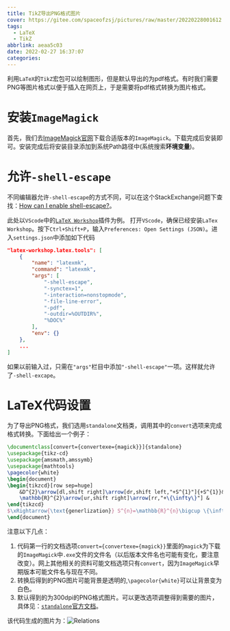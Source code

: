 ```yaml
---
title: TikZ导出PNG格式图片
cover: https://gitee.com/spaceofzsj/pictures/raw/master/20220228001612.png
tags:
  - LaTeX
  - TikZ
abbrlink: aeaa5c03
date: 2022-02-27 16:37:07
categories:
---
```

利用`LaTeX`的`TikZ`宏包可以绘制图形，但是默认导出的为pdf格式。有时我们需要PNG等图片格式以便于插入在网页上，于是需要将pdf格式转换为图片格式。
<!--more-->
# 安装`ImageMagick`

首先，我们去[ImageMagick官网](https://imagemagick.org/script/download.php)下载合适版本的`ImageMagick`。下载完成后安装即可。安装完成后将安装目录添加到系统Path路径中(系统搜索**环境变量**)。

# 允许`-shell-escape`
不同编辑器允许`-shell-escape`的方式不同，可以在这个StackExchange问题下查找：[How can I enable shell-escape?](https://tex.stackexchange.com/questions/598818/how-can-i-enable-shell-escape)。

此处以`VScode`中的[`LaTeX Workshop`](https://marketplace.visualstudio.com/items?itemName=James-Yu.latex-workshop)插件为例。
打开`VScode`，确保已经安装`LaTex Workshop`。按下`Ctrl+Shift+P`，输入`Preferences: Open Settings (JSON)`。进入`settings.json`中添加如下代码
```json
"latex-workshop.latex.tools": [
    {
        "name": "latexmk",
        "command": "latexmk",
        "args": [
            "-shell-escape",  
            "-synctex=1",
            "-interaction=nonstopmode",
            "-file-line-error",
            "-pdf",
            "-outdir=%OUTDIR%",
            "%DOC%"
        ],
        "env": {}
    },
    ...
]
```
如果以前输入过，只需在`"args"`栏目中添加`"-shell-escape"`一项。这样就允许了`-shell-excape`。

# LaTeX代码设置

为了导出PNG格式，我们选用`standalone`文档类，调用其中的`convert`选项来完成格式转换。下面给出一个例子：
```latex
\documentclass[convert={convertexe={magick}}]{standalone}
\usepackage{tikz-cd}
\usepackage{amsmath,amssymb}
\usepackage{mathtools}
\pagecolor{white}
\begin{document}
\begin{tikzcd}[row sep=huge]
    &D^{2}\arrow[dl,shift right]\arrow[dr,shift left,"+S^{1}"]{+S^{1}}&\\
    \mathbb{R}^{2}\arrow[ur,shift right]\arrow[rr,"+\{\infty\}"] &         &S^{2}\arrow[ul,shift left,"-\{p\}"]
\end{tikzcd}
$\xRightarrow{\text{generlization}} S^{n}=\mathbb{R}^{n}\bigcup \{\infty\}$
\end{document}
```
注意以下几点：
1. 代码第一行的文档选项`convert={convertexe={magick}}`里面的`magick`为下载的`ImageMagick`中`.exe`文件的文件名（以后版本文件名也可能有变化，要注意改变）。网上其他相关的资料可能文档选项只有`convert`，因为`ImageMagick`早期版本可能文件名与现在不同。
2. 转换后得到的PNG图片可能背景是透明的,`\pagecolor{white}`可以让背景变为白色。
3. 默认得到的为300dpi的PNG格式图片。可以更改选项调整得到需要的图片，具体见：[`standalone`官方文档](https://ctan.org/pkg/standalone)。
   
该代码生成的图片为：![Relations](https://gitee.com/spaceofzsj/pictures/raw/master/cd20220227.png)

